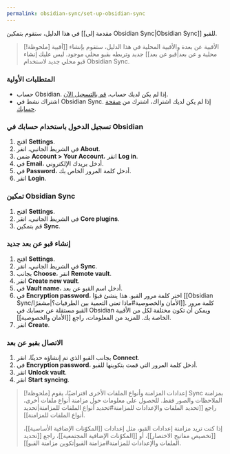 ```yaml
---
permalink: obsidian-sync/set-up-obsidian-sync
---
```


في هذا الدليل، ستقوم بتمكين [[مقدمة إلى Obsidian Sync|Obsidian Sync]] للقبو.

> [!ملحوظة] الأقبية عن بعدة والأقبية المحلية
> في هذا الدليل، ستقوم بإنشاء [[أقبية محلية و عن بعد|قبو عن بعد]] جديد وتربطه بقبو محلي موجود. ليس عليك إنشاء قبو محلي جديد لاستخدام Obsidian Sync.

### المتطلبات الأولية

- حساب Obsidian. إذا لم يكن لديك حساب، [قم بالتسجيل الآن](https://obsidian.md/account#mode=signup).
- اشتراك نشط في Obsidian Sync. إذا لم يكن لديك اشتراك، اشترك من [صفحة حسابك](https://obsidian.md/account).

### تسجيل الدخول باستخدام حسابك في Obsidian

1. افتح **Settings**.
2. في الشريط الجانبي، انقر **About**.
3. ضمن **Account > Your Account**، انقر **Log in**.
4. في **Email**، أدخل بريدك الإلكتروني.
5. في **Password**، أدخل كلمة المرور الخاص بك.
6. انقر **Login**.

### تمكين Obsidian Sync

1. افتح **Settings**.
2. في الشريط الجانبي، انقر **Core plugins**.
3. قم بتمكين **Sync**.

### إنشاء قبو عن بعد جديد

1. افتح **Settings**.
2. في الشريط الجانبي، انقر **Sync**.
3. بجانب **Choose**، انقر **Remote vault**.
4. انقر **Create new vault**.
5. في **Vault name**، أدخل اسم القبو عن بعد.
6. في **Encryption password**، اختر كلمة مرور القبو. هذا ينشئ قبوًا [[Obsidian Sync/الأمان والخصوصية#ماذا تعني التعمية بين الطرفيات؟|مشفرًا]]. كلمة مرور القبو مستقلة عن حسابك في Obsidian ويمكن أن تكون مختلفة لكل من الأقبية الخاصة بك. للمزيد من المعلومات، راجع [[الأمان والخصوصية]].
7. انقر **Create**.

### الاتصال بقبو عن بعد

1. بجانب القبو الذي تم إنشاؤه حديثًا، انقر **Connect**.
2. في **Encryption password**، أدخل كلمة المرور التي قمت بتكوينها للقبو.
3. انقر **Unlock vault**.
4. انقر **Start syncing**.

> [!ملحوظة] إعدادات المزامنة وأنواع الملفات الأخرى
> افتراضيًا، يقوم Sync بمزامنة الملاحظات والصور فقط. للحصول على معلومات حول مزامنة أنواع ملفات أخرى، راجع [[تحديد الملفات والإعدادات للمزامنة#تحديد أنواع الملفات للمزامنة|تحديد أنواع الملفات للمزامنة]].
>
> إذا كنت تريد مزامنة إعدادات القبو، مثل إعدادات [[المكوّنات الإضافية الأساسية]]، [[تخصيص مفاتيح الاختصار]]، أو [[المكوّنات الإضافية المجتمعية]]، راجع [[تحديد الملفات والإعدادات للمزامنة#مزامنة القبو|تكوين مزامنة القبو]].
